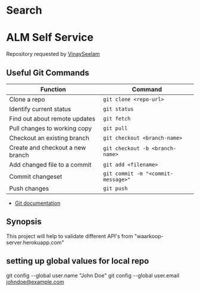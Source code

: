 # Search

# ALM Self Service
Repository requested by [VinaySeelam]( https://github.com/VinaySeelam/Search)

## Useful Git Commands
| Function                         | Command                            |
|----------------------------------|------------------------------------|
| Clone a repo                     | `git clone <repo-url>`             |
| Identify current status          | `git status`                       |
| Find out about remote updates    | `git fetch`                        |
| Pull changes to working copy     | `git pull`                         |
| Checkout an existing branch      | `git checkout <branch-name>`       |
| Create and checkout a new branch | `git checkout -b <branch-name>`    |
| Add changed file to a commit     | `git add <filename>`               |
| Commit changeset                 | `git commit -m "<commit-message>"` |
| Push changes                     | `git push`                         |
* [Git documentation](https://www.google.com/search?q=git+documentation)

## Synopsis
This project will help to validate different API's from "waarkoop-server.herokuapp.com"

## setting up global values for local repo

git config --global user.name "John Doe"
git config --global user.email johndoe@example.com